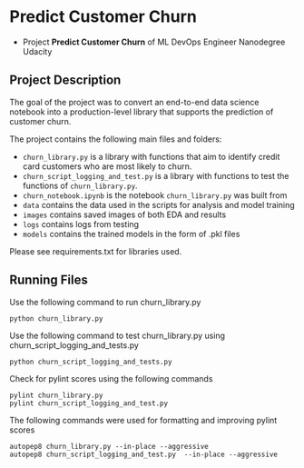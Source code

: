 # Predict Customer Churn

- Project **Predict Customer Churn** of ML DevOps Engineer Nanodegree Udacity

## Project Description
The goal of the project was to convert an end-to-end data science notebook into a production-level library that supports the prediction of customer churn.

The project contains the following main files and folders:
* `churn_library.py` is a library with functions that aim to identify credit card customers who are most likely to churn.
* `churn_script_logging_and_test.py` is a library with functions to test the functions of `churn_library.py`.
* `churn_notebook.ipynb` is the notebook `churn_library.py` was built from
* `data` contains the data used in the scripts for analysis and model training
* `images` contains saved images of both EDA and results
* `logs` contains logs from testing
* `models` contains the trained models in the form of .pkl files

Please see requirements.txt for libraries used.

## Running Files
Use the following command to run churn_library.py
```
python churn_library.py
```
Use the following command to test churn_library.py using churn_script_logging_and_tests.py
```
python churn_script_logging_and_tests.py
```

Check for pylint scores using the following commands
```
pylint churn_library.py
pylint churn_script_logging_and_test.py
```

The following commands were used for formatting and improving pylint scores
```
autopep8 churn_library.py --in-place --aggressive
autopep8 churn_script_logging_and_test.py  --in-place --aggressive
```